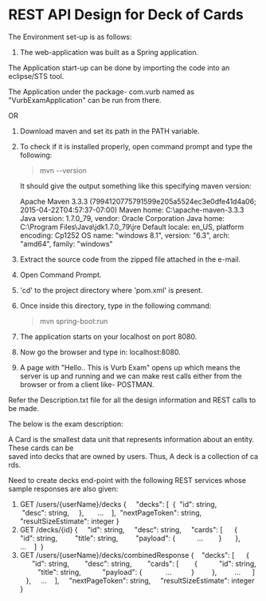 # REST API Design for Deck of Cards

The Environment set-up is as follows:
1. The web-application was built as a Spring application.

The Application start-up can be done by importing the code into an eclipse/STS tool.

The Application under the package- com.vurb named as "VurbExamApplication" can be run from there.

OR

1. Download maven and set its path in the PATH variable.
2. To check if it is installed properly, open command prompt and type the following:
	>mvn --version
	
	It should give the output something like this specifying maven version:
	
	Apache Maven 3.3.3 (7994120775791599e205a5524ec3e0dfe41d4a06; 2015-04-22T04:57:37-07:00)
	Maven home: C:\apache-maven-3.3.3
	Java version: 1.7.0_79, vendor: Oracle Corporation
	Java home: C:\Program Files\Java\jdk1.7.0_79\jre
	Default locale: en_US, platform encoding: Cp1252
	OS name: "windows 8.1", version: "6.3", arch: "amd64", family: "windows"
	
3. Extract the source code from the zipped file attached in the e-mail.
4. Open Command Prompt.
5. 'cd' to the project directory where 'pom.xml' is present.
6. Once inside this directory, type in the following command:
	>mvn spring-boot:run
7. The application starts on your localhost on port 8080.
8. Now go the browser and type in: localhost:8080.
9. A page with "Hello.. This is Vurb Exam" opens up which means the server is up and running
	and we can make rest calls either from the browser or from a client like- POSTMAN.
	
Refer the Description.txt file for all the design information and REST calls to be made.

The below is the exam description:

A Card is the smallest data unit that represents information about an entity. These cards can be  saved into decks that are owned by users. Thus, A deck is a collection of cards.

Need to create decks end-point with the following REST services whose sample responses are also given:

1. GET /users/{userName}/decks
{    
"decks": [  
	{
		 "id": string,
		 "desc": string,
    },      
   ...    ],
    "nextPageToken": string,
    "resultSizeEstimate": integer
 }  
2. GET /decks/{id}
{    
"id": string,    
"desc": string,    
	"cards": [      {        
		"id": string,        
		"title": string,        
		"payload": {          
			...        }      
				},      
			...    ]  
}  
3. GET /users/{userName}/decks/combinedResponse
{    "decks": [     
	{       
		"id": string,       
		"desc": string,       
		"cards": [        {          
			"id": string,          
			"title": string,          
			"payload": {            ...          }        
			},        
			...      ]    
	},    
		...    ],    
"nextPageToken": string,    
"resultSizeEstimate": integer  
} 

